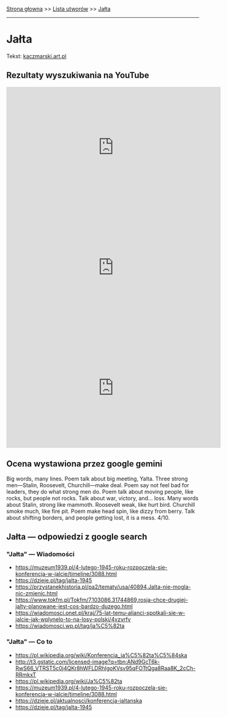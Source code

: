 [Strona głowna](../index.md) >> [Lista utworów](../list.md) >> [Jałta](184.md)

---

# Jałta

Tekst: [kaczmarski.art.pl](https://www.kaczmarski.art.pl/tworczosc/wiersze/jalta/)

## Rezultaty wyszukiwania na YouTube

<iframe width="560" height="315" src="https://www.youtube.com/embed/GqJjiAXnWdQ?si=IdontcarewhotheIRSsendsImnotpayingtaxes" title="YouTube video player" frameborder="0" allow="accelerometer; autoplay; clipboard-write; encrypted-media; gyroscope; picture-in-picture; web-share" referrerpolicy="strict-origin-when-cross-origin" allowfullscreen></iframe>

<iframe width="560" height="315" src="https://www.youtube.com/embed/2uor6b-oHZo?si=IdontcarewhotheIRSsendsImnotpayingtaxes" title="YouTube video player" frameborder="0" allow="accelerometer; autoplay; clipboard-write; encrypted-media; gyroscope; picture-in-picture; web-share" referrerpolicy="strict-origin-when-cross-origin" allowfullscreen></iframe>

<iframe width="560" height="315" src="https://www.youtube.com/embed/loRqoGNGv8I?si=IdontcarewhotheIRSsendsImnotpayingtaxes" title="YouTube video player" frameborder="0" allow="accelerometer; autoplay; clipboard-write; encrypted-media; gyroscope; picture-in-picture; web-share" referrerpolicy="strict-origin-when-cross-origin" allowfullscreen></iframe>

## Ocena wystawiona przez google gemini

Big words, many lines. Poem talk about big meeting, Yalta. Three strong men—Stalin, Roosevelt, Churchill—make deal. Poem say not feel bad for leaders, they do what strong men do. Poem talk about moving people, like rocks, but people not rocks. Talk about war, victory, and... loss. Many words about Stalin, strong like mammoth. Roosevelt weak, like hurt bird. Churchill smoke much, like fire pit. Poem make head spin, like dizzy from berry. Talk about shifting borders, and people getting lost, it is a mess. 4/10.


## Jałta — odpowiedzi z google search

### "Jałta" — Wiadomości

 - <https://muzeum1939.pl/4-lutego-1945-roku-rozpoczela-sie-konferencja-w-jalcie/timeline/3088.html>
 - <https://dzieje.pl/tag/jalta-1945>
 - <https://przystanekhistoria.pl/pa2/tematy/usa/40894,Jalta-nie-mogla-nic-zmienic.html>
 - <https://www.tokfm.pl/Tokfm/7,103086,31744869,rosja-chce-drugiej-jalty-planowane-jest-cos-bardzo-duzego.html>
 - <https://wiadomosci.onet.pl/kraj/75-lat-temu-alianci-spotkali-sie-w-jalcie-jak-wplynelo-to-na-losy-polski/4vzvrfv>
 - <https://wiadomosci.wp.pl/tag/ja%C5%82ta>

### "Jałta" — Co to

 - <https://pl.wikipedia.org/wiki/Konferencja_ja%C5%82ta%C5%84ska>
 - <http://t3.gstatic.com/licensed-image?q=tbn:ANd9GcT6k-RwS66_VTRST5c0j4QKr8hWFLDRhIgoKVsv95qFOTtQga8Raa8K_2cCh-RRmkxT>
 - <https://pl.wikipedia.org/wiki/Ja%C5%82ta>
 - <https://muzeum1939.pl/4-lutego-1945-roku-rozpoczela-sie-konferencja-w-jalcie/timeline/3088.html>
 - <https://dzieje.pl/aktualnosci/konferencja-jaltanska>
 - <https://dzieje.pl/tag/jalta-1945>

